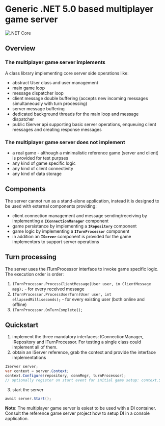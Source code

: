 # Generic .NET 5.0 based multiplayer game server

![.NET Core](https://github.com/enriko-riba/multiplayer-host/workflows/.NET%20Core/badge.svg)

## Overview

### The multiplayer game server implements
 A class library implementing core server side operations like:
* abstract User class and user management
* main game loop
* message dispatcher loop
* client message double buffering (accepts new incoming messages simultaneously with turn processing)
* server message buffering
* dedicated background threads for the main loop and message dispatcher
* public IServer api supporting basic server operations, enqueuing client messages and creating response messages

### The multiplayer game server does not implement
* a real game - although a minimalistic reference game (server and client) is provided for test purpses
* any kind of game specific logic
* any kind of client connectivity
* any kind of data storage

## Components
The server cannot run as a stand-alone application, instead it is designed to be used with external components providing:
* client connection management and message sending/receiving by implementing a **`IConnectionManager`** component
* game persistance by implementing a **`IRepository`** component
* game logic by implementing a **`ITurnProcessor`** component
* in addition an **`IServer`** component is provided for the game implementors to support server operations

## Turn processing
The server uses the ITurnProcessor interface to invoke game specific logic. The execution order is order:
1. `ITurnProcessor.ProcessClientMessage(User user, in ClientMessage msg);` - for every received message 
2. `ITurnProcessor.ProcessUserTurn(User user, int ellapsedMilliseconds);` - for every existing user (both online and offline)
3. `ITurnProcessor.OnTurnComplete();`

## Quickstart
1. implement the three mandatory interfaces: IConnectionManager, IRepository and ITurnProcessor. For testing a single class could implement all of them.
2. obtain an IServer reference, grab the context and provide the interface implementations
```cs
IServer server;
var context = server.Context;
context.Configure(repository, connMngr, turnProcessor);
// optionally register on start event for initial game setup: context.Server.OnBeforeServerStart += OnServerStart;
```
3. start the server
```cs
await server.Start();
```
**Note**: The multiplayer game server is esiest to be used with a DI container. Consult the reference game server project how to setup DI in a console application.